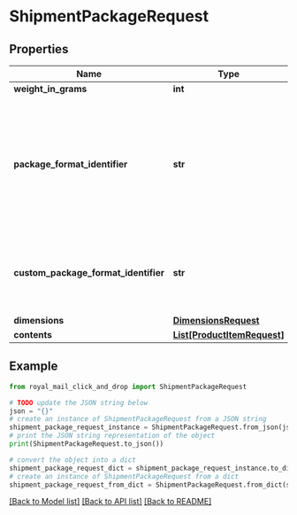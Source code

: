# ShipmentPackageRequest


## Properties

| Name                                 | Type                                                  | Description                                                                                                                                                                                                                                                                                                               | Notes      |
|--------------------------------------|-------------------------------------------------------|---------------------------------------------------------------------------------------------------------------------------------------------------------------------------------------------------------------------------------------------------------------------------------------------------------------------------|------------|
| **weight_in_grams**                  | **int**                                               |                                                                                                                                                                                                                                                                                                                           |            |
| **package_format_identifier**        | **str**                                               | &lt;b&gt;If you have a ChannelShipper account, you can also pass the name of any of your custom package formats instead of the values below.&lt;/b&gt;&lt;br&gt; Enum: &#39;undefined&#39;, &#39;letter&#39;, &#39;largeLetter&#39;, &#39;smallParcel&#39;, &#39;mediumParcel&#39;, &#39;parcel&#39;, &#39;documents&#39; |            |
| **custom_package_format_identifier** | **str**                                               | This field will be deprecated in the future. Please use &#39;packageFormatIdentifier&#39; for custom package formats from ChannelShipper.                                                                                                                                                                                 | [optional] |
| **dimensions**                       | [**DimensionsRequest**](DimensionsRequest.md)         |                                                                                                                                                                                                                                                                                                                           | [optional] |
| **contents**                         | [**List[ProductItemRequest]**](ProductItemRequest.md) |                                                                                                                                                                                                                                                                                                                           | [optional] |

## Example

```python
from royal_mail_click_and_drop import ShipmentPackageRequest

# TODO update the JSON string below
json = "{}"
# create an instance of ShipmentPackageRequest from a JSON string
shipment_package_request_instance = ShipmentPackageRequest.from_json(json)
# print the JSON string representation of the object
print(ShipmentPackageRequest.to_json())

# convert the object into a dict
shipment_package_request_dict = shipment_package_request_instance.to_dict()
# create an instance of ShipmentPackageRequest from a dict
shipment_package_request_from_dict = ShipmentPackageRequest.from_dict(shipment_package_request_dict)
```
[[Back to Model list]](../README_AUTO.md#documentation-for-models) [[Back to API list]](../README_AUTO.md#documentation-for-api-endpoints) [[Back to README]](../README_AUTO.md)


